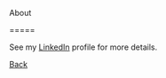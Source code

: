 About

=====

See my [LinkedIn](http://www.linkedin.com/in/emilysarahtyler) profile for more details.

[Back](index.md)
